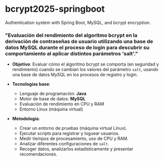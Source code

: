 # bcrypt2025-springboot
Authentication system with Spring Boot, MySQL, and bcrypt encryption.

###  **"Evaluación del rendimiento del algoritmo bcrypt en la derivación de contraseñas de usuario utilizando una base de datos MySQL durante el proceso de login para descubrir su comportamiento al aplicar distintos parámetros 'salt'."**



- **Objetivo**: Evaluar cómo el algoritmo bcrypt se comporta (en seguridad y rendimiento) cuando se cambian los valores del parámetro `salt`, usando una base de datos MySQL en los procesos de registro y login.
  
- **Tecnologías base**:
  - Lenguaje de programación: **Java**
  - Motor de base de datos: **MySQL**
  - Evaluación de rendimiento en CPU y RAM
  - Entorno Linux (máquina virtual)
  
- **Metodología**:
  - Crear un entorno de pruebas (máquina virtual Linux).
  - Ejecutar scripts para registrar y loguear usuarios.
  - Medir tiempos de procesamiento, uso de CPU y RAM.
  - Analizar diferentes configuraciones de `salt`.
  - Recoger datos, analizarlos estadísticamente y presentar recomendaciones.


